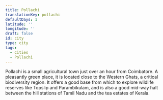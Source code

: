 ```yaml
---
title: Pollachi
translationKey: pollachi
defaultDays: 1
latitude: ''
longitude: ''
draft: false
id: city
type: city
tags:
  - Cities
  - Pollachi
---
```

Pollachi is a small agricultural town just over an hour from Coimbatore. A pleasantly green place, it is located close to the Western Ghats, a critical biodiversity region. It offers a good base from which to explore wildlife reserves like Topslip and Parambikulam, and is also a good mid-way halt between the hill stations of Tamil Nadu and the tea estates of Kerala.
